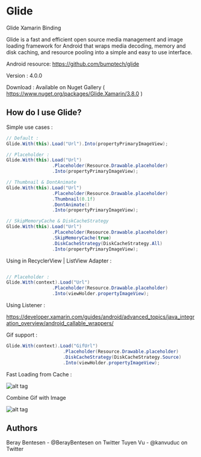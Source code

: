 Glide
=====

Glide Xamarin Binding

Glide is a fast and efficient open source media management and image loading framework for Android that wraps media
decoding, memory and disk caching, and resource pooling into a simple and easy to use interface.

Android resource: https://github.com/bumptech/glide

Version : 4.0.0

Download : Available on Nuget Gallery ( https://www.nuget.org/packages/Glide.Xamarin/3.8.0 )

How do I use Glide?
-------------------

Simple use cases :

```cs
// Default :
Glide.With(this).Load("Url").Into(propertyPrimaryImageView);

// Placeholder :
Glide.With(this).Load("Url")
			     .Placeholder(Resource.Drawable.placeholder)
			     .Into(propertyPrimaryImageView);

// Thumbnail & DontAnimate			     
Glide.With(this).Load("Url")
			     .Placeholder(Resource.Drawable.placeholder)
			     .Thumbnail(0.1f)
			     .DontAnimate()
			     .Into(propertyPrimaryImageView);			     

// SkipMemoryCache & DiskCacheStrategy
Glide.With(this).Load("Url")
				 .Placeholder(Resource.Drawable.placeholder)
				 .SkipMemoryCache(true)
				 .DiskCacheStrategy(DiskCacheStrategy.All)
			     .Into(propertyPrimaryImageView);
```

Using in RecyclerView | ListView Adapter :
```cs

// Placeholder : 
Glide.With(context).Load("Url")
				 .Placeholder(Resource.Drawable.placeholder)
				 .Into(viewHolder.propertyImageView);
```

Using Listener : 

https://developer.xamarin.com/guides/android/advanced_topics/java_integration_overview/android_callable_wrappers/

Gif support : 
```cs
Glide.With(context).Load("GifUrl")
					 .Placeholder(Resource.Drawable.placeholder)
				     .DiskCacheStrategy(DiskCacheStrategy.Source)
					 .Into(viewHolder.propertyImageView);
```

Fast Loading from Cache :

![alt tag](http://g.recordit.co/JShY8Oe64y.gif)

Combine Gif with Image

![alt tag](http://g.recordit.co/p2oEN2bLIn.gif)



Authors
------
Beray Bentesen -  @BerayBentesen on Twitter
Tuyen Vu - @kanvuduc on Twitter




